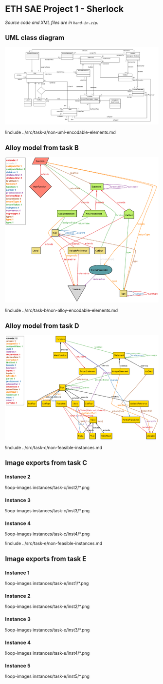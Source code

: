 <style>
!include style.css
</style>

# ETH SAE Project 1 - Sherlock

*Source code and XML files are in `hand-in.zip`.*

## UML class diagram

<img src="img/uml-diagram.png">

!include ../src/task-a/non-uml-encodable-elements.md

## Alloy model from task B
<img src="img/task-b_metamodel.png">

!include ../src/task-b/non-alloy-encodable-elements.md

## Alloy model from task D
<img src="img/task-d_metamodel.png">

!include ../src/task-c/non-feasible-instances.md

## Image exports from task C

### Instance 2
!loop-images instances/task-c/inst2/*.png

### Instance 3
!loop-images instances/task-c/inst3/*.png

### Instance 4
!loop-images instances/task-c/inst4/*.png

!include ../src/task-e/non-feasible-instances.md

## Image exports from task E

### Instance 1
!loop-images instances/task-e/inst1/*.png

### Instance 2
!loop-images instances/task-e/inst2/*.png

### Instance 3
!loop-images instances/task-e/inst3/*.png

### Instance 4
!loop-images instances/task-e/inst4/*.png

### Instance 5
!loop-images instances/task-e/inst5/*.png